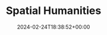 ---
layout: splash
classes:
  - landing
  - dark-theme
title: "Spatial Humanities"
permalink: /spatial/
date: 2024-02-24T18:38:52+00:00
---